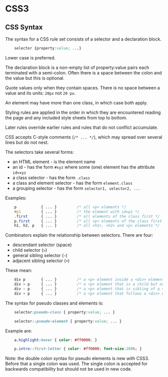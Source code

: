 <!DOCTYPE html>
<html>

<link rel="stylesheet" href="../styles/style-sheet.css" />

<body>

# CSS3

## CSS Syntax

The syntax for a CSS rule set consists of a selector and a declaration block.

```css
    selector {property:value; ...}
```

Lower case is preferred.

The declaration block is a non-empty list of property:value pairs each terminated with a semi-colon.
Often there is a space between the colon and the value but this is optional.

Quote values only when they contain spaces.
There is no space between a value and its units:  `20px` not `20 px`.

An element may have more than one class, in which case both apply.

Styling rules are applied in the order in which they are encountered reading the page and any included style sheets
from top to bottom.

Later rules override earlier rules and rules that do not conflict accumulate.

CSS accepts C-style comments (`/* ... */`), which may spread over several lines but do not nest.

<!-- Selectors -->

The selectors take several forms:

  * an HTML element - is the element name
  * an id - has the form `#xyz` where some (one) element has the attribute `id=xyz`
  * a class selector - has the form `.class`
  * a class and element selector - has the form `element.class`
  * a grouping selector - has the form `selector1, selector2, ...`

Examples:

```css
    p           { ... }         /* all <p> elements */
    #p1         { ... }         /* the element with id=p1 */
    .first      { ... }         /* all elements of the class first */
    p.first     { ... }         /* all <p> elements of the class first */
    h1, h2, p   { ... }         /* all <h1>, <h2> and <p> elements */
```

<!-- Combinators -->

Combinators explain the relationship between selectors.  There are four:

  * descendant selector (space)
  * child selector (`>`)
  * general sibling selector (`~`)
  * adjacent sibling selector (`+`)

These mean:

```css
    div p       { ... }         /* a <p> element inside a <div> element */
    div > p     { ... }         /* a <p> element that is a child but not a grandchild */
    div ~ p     { ... }         /* a <p> element that is sibling of a <div> element */
    div + p     { ... }         /* a <p> element that follows a <div> element */
```

<!-- Pseudo Classes and Pseudo Elements -->

The syntax for pseudo classes and elements is:

```css
    selector:pseudo-class { property:value; ... }

    selector::pseudo-element { property:value; ... }
```

Example are:

```css
    a.highlight:hover { color: #ff0000; }

    p.intro::first-letter { color: #ff0000; font-size:200%; }
```

Note: the double colon syntax for pseudo elements is new with CSS3.
Before that a single colon was used.
The single colon is accepted for backwards compatibility but should not be used in new code.

</body>
</html>

